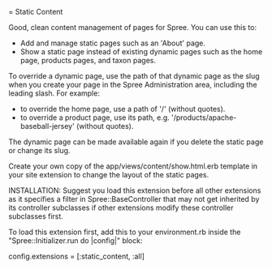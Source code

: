 = Static Content

Good, clean content management of pages for Spree.  You can use this to:

- Add and manage static pages such as an 'About' page.
- Show a static page instead of existing dynamic pages such as the home page,
  products pages, and taxon pages.
  
To override a dynamic page, use the path of that dynamic page as the slug when
you create your page in the Spree Administration area, including the
leading slash.  For example:

- to override the home page, use a path of '/' (without quotes).
- to override a product page, use its path, e.g. '/products/apache-baseball-jersey' (without quotes). 

The dynamic page can be made available again if you delete the static page or change its slug.

Create your own copy of the app/views/content/show.html.erb template in your site
extension to change the layout of the static pages.

INSTALLATION:
Suggest you load this extension before all other extensions as it 
specifies a filter in Spree::BaseController that may not get inherited by its
controller subclasses if other extensions modify these controller subclasses
first.  

To load this extension first, add this to your environment.rb inside the
"Spree::Initializer.run do |config|" block:

config.extensions = [:static_content, :all]

